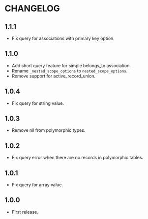 # CHANGELOG

## 1.1.1

* Fix query for associations with primary key option.

## 1.1.0

* Add short query feature for simple belongs_to association.
* Rename `_nested_scope_options` to `nested_scope_options`.
* Remove support for active_record_union.

## 1.0.4

* Fix query for string value.

## 1.0.3

* Remove nil from polymorphic types.

## 1.0.2

* Fix query error when there are no records in polymorphic tables.

## 1.0.1

* Fix query for array value.

## 1.0.0

* First release.
